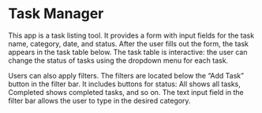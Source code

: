 # Task Manager

This app is a task listing tool. It provides a form with input fields for the task name, category, date, and status. After the user fills out the form, the task appears in the task table below. The task table is interactive: the user can change the status of tasks using the dropdown menu for each task.

Users can also apply filters. The filters are located below the “Add Task” button in the filter bar. It includes buttons for status: All shows all tasks, Completed shows completed tasks, and so on. The text input field in the filter bar allows the user to type in the desired category.
